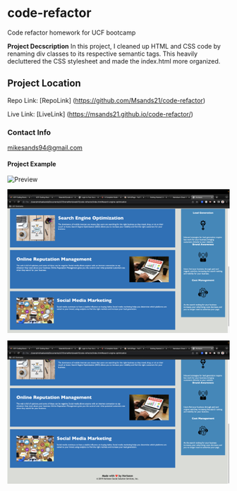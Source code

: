 # **code-refactor**
Code refactor homework for UCF bootcamp

**Project Decscription**
In this project, I cleaned up HTML and CSS code by renaming div classes to its respective semantic tags. This heavily decluttered the CSS stylesheet and made the index.html more organized. 


## Project Location
Repo Link: [RepoLink] (https://github.com/Msands21/code-refactor)

Live Link: [LiveLink] (https://msands21.github.io/code-refactor/)

### Contact Info
mikesands94@gmail.com

#### Project Example
![Preview](./assets/images/cr1.png)

![Preview](./assets/images/cr2.png)

![Preview](./assets/images/cr3.png)

